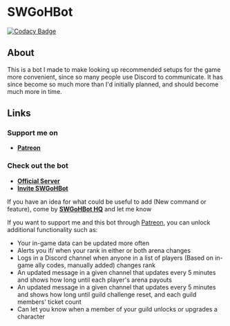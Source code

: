 # SWGoHBot

[![Codacy Badge](https://app.codacy.com/project/badge/Grade/a237e06cc77e473180b810d307763402)](https://www.codacy.com/gh/jmiln/SWGoHBot/dashboard?utm_source=github.com&amp;utm_medium=referral&amp;utm_content=jmiln/SWGoHBot&amp;utm_campaign=Badge_Grade)

## About
This is a bot I made to make looking up recommended setups for the game more convenient, since so many people use Discord to communicate.
It has since become so much more than I'd initially planned, and should become much more in time.

## Links

### Support me on
- **[Patreon](https://www.patreon.com/swgohbot)**

### Check out the bot
- **[Official Server](http://www.swgohbot.com/server)**
- **[Invite SWGoHBot](http://www.swgohbot.com/invite)**

If you have an idea for what could be useful to add (New command or feature), come by **[SWGoHBot HQ](http://www.swgohbot.com/server)** and let me know

If you want to support me and this bot through [Patreon](https://www.patreon.com/swgohbot), you can unlock additional functionality such as:
- Your in-game data can be updated more often
- Alerts you if/ when your rank in either or both arena changes
- Logs in a Discord channel when anyone in a list of players (Based on in-game ally codes, manually added) changes rank
- An updated message in a given channel that updates every 5 minutes and shows how long until each player's arena payouts
- An updated message in a given channel that updates every 5 minutes and shows how long until guild challenge reset, and each guild members' ticket count
- Can let you know when a member of your guild unlocks or upgrades a character


